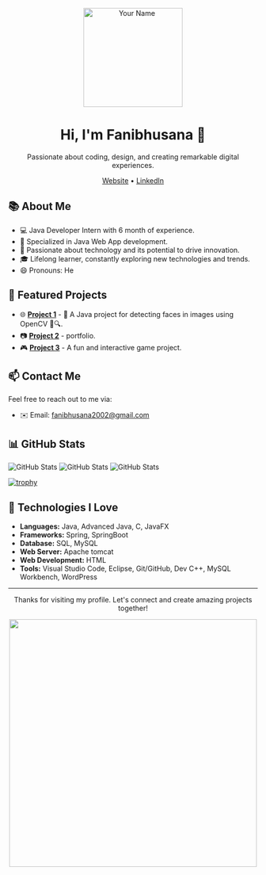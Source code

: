 <!-- Profile Header -->
<p align="center">
  <img src="https://github.com/Fanibhusana/Face-Detection/assets/125716338/75201626-0171-4d75-a2b5-0bec0edf717a" alt="Your Name" width="200"/>
</p>

<h1 align="center">Hi, I'm Fanibhusana 👋</h1>
<p align="center">Passionate about coding, design, and creating remarkable digital experiences.</p>

<!-- GitHub Stats and Social Links -->

<p align="center">
  <a href="https://fanibhusana.github.io/">Website</a> •
  <a href="https://www.linkedin.com/in/fanibhusanamaharana">LinkedIn</a> 
</p>

<!-- About Me -->
## 📚 About Me

- 💻 Java Developer Intern with 6 month of experience.
- 🌟 Specialized in Java Web App development.
- 🚀 Passionate about technology and its potential to drive innovation.
- 🎓 Lifelong learner, constantly exploring new technologies and trends.
- 😄 Pronouns: He

<!-- Featured Projects -->
## 🚀 Featured Projects

- 🌐 **[Project 1](https://github.com/Fanibhusana/Face-Detection)** - 📸 A Java project for detecting faces in images using OpenCV 🧑🔍.
- 📷 **[Project 2](https://fanibhusana.github.io/)** - portfolio.
- 🎮 **[Project 3](https://github.com/Fanibhusana/OIBSIP-Number-Guessing-Game)** - A fun and interactive game project.

<!-- Contact Information -->
## 📫 Contact Me

Feel free to reach out to me via:

- ✉️ Email: [fanibhusana2002@gmail.com]()

<!-- GitHub Stats -->
## 📊 GitHub Stats
![GitHub Stats](https://github-readme-streak-stats.herokuapp.com/?user=Fanibhusana)
![GitHub Stats](https://github-readme-stats.vercel.app/api?username=fanibhusana&show_icons=true&locale=en)
![GitHub Stats](https://github-readme-stats.vercel.app/api/top-langs?username=fanibhusana&show_icons=true&locale=en&layout=compact)


[![trophy](https://github-profile-trophy.vercel.app/?username=ryo-ma&theme=onedark)](https://github.com/ryo-ma/github-profile-trophy)

<!-- Technologies I Love -->
## 💖 Technologies I Love

- **Languages:** Java, Advanced Java, C, JavaFX
- **Frameworks:** Spring, SpringBoot
- **Database:** SQL, MySQL
- **Web Server:** Apache tomcat
- **Web Development:** HTML
- **Tools:** Visual Studio Code, Eclipse, Git/GitHub, Dev C++, MySQL Workbench, WordPress

<!-- Footer -->
<hr>
<p align="center">Thanks for visiting my profile. Let's connect and create amazing projects together!</p>
<p align="center">
  <img src="https://user-images.githubusercontent.com/125716338/229711039-af5c5827-846b-46b2-970c-50648245f1d6.gif" width="500"/>
</p>
